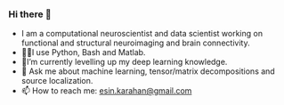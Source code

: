 ### Hi there 👋

 - I am a computational neuroscientist and data scientist working on functional and structural neuroimaging and brain connectivity.     
 - 👩‍💻I use Python, Bash and Matlab.
 - 🌲I’m currently levelling up my deep learning knowledge.
 - 💬 Ask me about machine learning, tensor/matrix decompositions and source localization.  
 - 📫 How to reach me: esin.karahan@gmail.com
